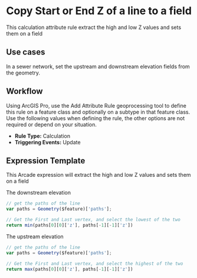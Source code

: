 # Copy Start or End Z of a line to a field

This calculation attribute rule extract the high and low Z values and sets them on a field

## Use cases

In a sewer network, set the upstream and downstream elevation fields from the geometry.

## Workflow

Using ArcGIS Pro, use the Add Attribute Rule geoprocessing tool to define this rule on a feature class and optionally on a subtype in that feature class.  Use the following values when defining the rule, the other options are not required or depend on your situation.
  
  - **Rule Type:** Calculation
  - **Triggering Events:** Update

## Expression Template

This Arcade expression will extract the high and low Z values and sets them on a field

The downstream elevation
```js
// get the paths of the line
var paths = Geometry($feature)['paths'];

// Get the First and Last vertex, and select the lowest of the two
return min(paths[0][0]['z'], paths[-1][-1]['z']) 

```

The upstream elevation
```js
// get the paths of the line
var paths = Geometry($feature)['paths'];

// Get the First and Last vertex, and select the highest of the two
return max(paths[0][0]['z'], paths[-1][-1]['z'])

```